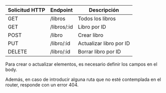 | Solicitud HTTP | Endpoint         | Descripción                 |
| -------------- | ---------------- | --------------------------- |
| GET            | /libros          | Todos los libros           |
| GET            | /libros/:id       | Libro por ID               |
| POST           | /libro           | Crear libro                |
| PUT            | /libro/:id       | Actualizar libro por ID    |
| DELETE         | /libro/:id       | Borrar libro por ID        |

Para crear o actualizar elementos, es necesario definir los campos en el body.

Además, en caso de introducir alguna ruta que no esté contemplada en el router, responde con un error 404.
